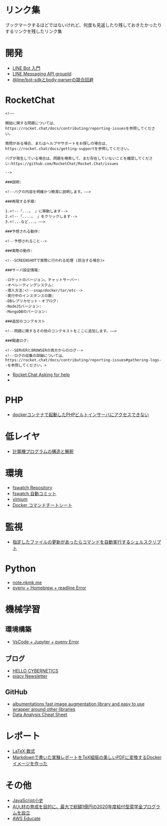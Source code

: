 # リンク集
ブックマークするほどではないけれど、何度も見返したり残しておきたかったりするリンクを残したリンク集

# 開発
- [LINE Bot 入門](https://qiita.com/nkjm/items/38808bbc97d6927837cd)
- [LINE Messaging API groupId](https://qiita.com/kenichi_odo/items/18badf7c069334d9c3a2)
- [@line/bot-sdkとbody-parserの競合回避](https://qiita.com/kmats/items/2c2502cfa3a633e7e049)



# RocketChat

```
<!――

開始に関する問題については、https://rocket.chat/docs/contributing/reporting-issuesを参照してください。

質問がある場合、またはヘルプやサポートをお探しの場合は、https://rocket.chat/docs/getting-supportを参照してください。

バグが発生している場合は、問題を検索して、まだ存在していないことを確認してください:https://github.com/RocketChat/Rocket.Chat/issues

-->

###説明:

<!--バグの内容を明確かつ簡潔に説明します。――>

###再現する手順:

1.<!--「...。 」に移動します-->
2.<!--「....。 」をクリックします-->
3.<!...など...。――>

###予想される動作:

<!--予想されること-->

###実際の動作:

<!--SCREENSHOTで実際に行われる処理 (該当する場合)>

###サーバ設定情報:

-ロケットのバージョン。チャットサーバー:
-オペレーティングシステム:
-導入方法:<!--snap/docker/tar/etc-->
-実行中のインスタンスの数:
-DBレプリカセット・オプログ:
-NodeJSバージョン:
-MongoDBのバージョン:

###追加のコンテキスト

<!--問題に関するその他のコンテキストをここに追加します。――>

###関連ログ:

<!--SERVERとBROWSERの両方からのログ-->
<!--ログの収集の詳細については、https://rocket.chat/docs/contributing/reporting-issues#gathering-logs--を参照してください。>
```

- [Rocket.Chat Asking for help](https://gist.github.com/reetp/a66149d5f060f260643a353ca7067a98)
- 

# PHP
- [dockerコンテナで起動したPHPビルトインサーバにアクセスできない](http://tic40.hatenablog.com/entry/2018/03/06/080000)

# 低レイヤ
- [計算機プログラムの構造と解釈](https://sicp.iijlab.net/fulltext/xcont.html)

# 環境
- [fswatch Repository](https://github.com/emcrisostomo/fswatch)
- [fswatch 自動コミット](https://qiita.com/yusanish/items/24075e5b2fb5536ae7c1)
- [vimium](https://qiita.com/satoshi03/items/9fdfcd0e46e095ec68c1)
- [Docker コマンドチートシート](https://qiita.com/wMETAw/items/34ba5c980e2a38e548db)

# 監視
- [指定したファイルの更新があったらコマンドを自動実行するシェルスクリプト](http://mizti.hatenablog.com/entry/2013/01/27/204343)

# Python
- [note.nkmk.me](https://note.nkmk.me/)
- [pyenv + Homebrew + readline Error](https://qiita.com/hidekuro/items/546a7945b0ce566a80ee)

# 機械学習
## 環境構築
- [VsCode + Jupyter + pyenv Error](https://github.com/microsoft/vscode-python/issues/4013)

## ブログ
- [HELLO CYBERNETICS](https://www.hellocybernetics.tech/)
- [piqcy Newsletter](https://www.getrevue.co/profile/icoxfog417/)

## GitHub
- [albumentations fast image augmentation library and easy to use wrapper around other libraries](https://github.com/albu/albumentations)
- [Data Analysis Cheat Sheet](https://github.com/wataru-match/Data-Analysis-Cheat-Sheet)

# レポート
- [LaTeX 数式](http://easy-copy-mathjax.xxxx7.com/)
- [Markdownで書いた実験レポートをTeX組版の美しいPDFに変換するDockerイメージを作った](https://blog.p1ass.com/posts/mdtopdf/)

# その他
- [JavaScript小史](https://speakerdeck.com/badatmath/javascript)
- [AI人材の育成を目的に、最大で総額1億円の2020年度給付型奨学金プログラムを設立](https://www.softbank.jp/corp/news/press/sbkk/2019/20191015_02/)
- [AWS Educate](https://aws.amazon.com/jp/education/awseducate/)


